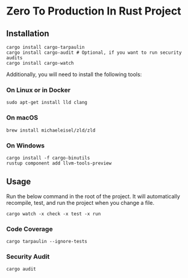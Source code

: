 # Zero To Production In Rust Project

## Installation

```
cargo install cargo-tarpaulin
cargo install cargo-audit # Optional, if you want to run security audits
cargo install cargo-watch
```

Additionally, you will need to install the following tools:

### On Linux or in Docker

```
sudo apt-get install lld clang
```


### On macOS

```
brew install michaeleisel/zld/zld
```

### On Windows
```
cargo install -f cargo-binutils
rustup component add llvm-tools-preview
```

## Usage

Run the below command in the root of the project. It will automatically recompile, test, and run the project when you change a file.
```
cargo watch -x check -x test -x run
```


### Code Coverage

```
cargo tarpaulin --ignore-tests
```

### Security Audit

```
cargo audit
```